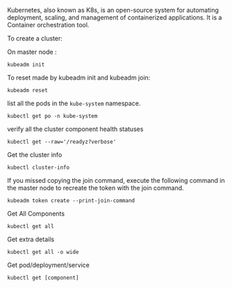 Kubernetes, also known as K8s, is an open-source system for automating deployment, scaling, and management of containerized applications. It is a Container orchestration tool.


To create a cluster:

On master node : 
```
kubeadm init
```

To reset made by kubeadm init and kubeadm join:

```
kubeadm reset
```


list all the pods in the `kube-system` namespace.

```
kubectl get po -n kube-system
```

verify all the cluster component health statuses 

```
kubectl get --raw='/readyz?verbose'
```

Get the cluster info 

```
kubectl cluster-info 
```

If you missed copying the join command, execute the following command in the master node to recreate the token with the join command.

```
kubeadm token create --print-join-command
```

Get All Components 

```
kubectl get all
```

Get extra details

```
kubectl get all -o wide
```

Get pod/deployment/service

```
kubectl get [component]
```

